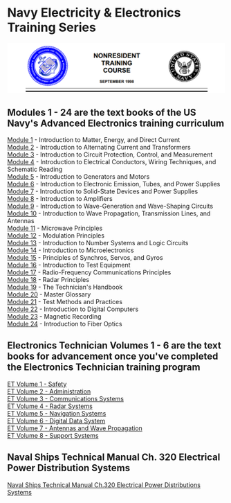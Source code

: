 # Navy Electricity & Electronics Training Series

![NEETS](https://github.com/thinkitdata/neets/blob/master/neets.png)
## Modules 1 - 24 are the text books of the US Navy's Advanced Electronics training curriculum
<a href="Mod01 - Matter Energy and DC.pdf">Module 1</a> - Introduction to Matter, Energy, and Direct Current
<br><a href="Mod02 - AC and Transformers.pdf">Module 2</a> -&nbsp;Introduction to Alternating Current and Transformers<br /> 
<a href="Mod03 - Circuit Protection Control and Measurement.pdf">Module 3</a> - Introduction to Circuit Protection, Control, and Measurement<br /> 
<a href="Mod04 - Conductors Wiring and Schematic Reading.pdf">Module 4</a> - Introduction to Electrical Conductors, Wiring Techniques, and Schematic Reading<br /> 
<a href="Mod05 - Generators and Motors.pdf">Module 5</a> - Introduction to Generators and Motors<br /> 
<a href="Mod06 - Electronic Emission Tubes and Power Supplies.pdf">Module 6</a> - Introduction to Electronic Emission, Tubes, and Power Supplies<br /> 
<a href="Mod07 - Solid-State Devices and Power Supplies.pdf">Module 7</a> - Introduction to Solid-State Devices and Power Supplies<br /> <a href="Mod08 - Amplifiers.pdf">Module 8</a> - Introduction to Amplifiers<br /> 
<a href="Mod09 - Wave-Generation and Wave-Shapping Circuits.pdf">Module 9</a> - Introduction to Wave-Generation and Wave-Shaping Circuits<br /> 
<a href="Mod10 - Wave Propagation Transmission Lines and Antennas.pdf">Module 10</a> - Introduction to Wave Propagation, Transmission Lines, and Antennas<br /> 
<a href="Mod11 - Microwave Principles.pdf">Module 11</a> - Microwave Principles<br /> 
<a href="Mod12 - Modulation Principles.pdf">Module 12</a> - Modulation Principles<br /> 
<a href="Mod13 - Number Systems and Logic Circuits.pdf">Module 13</a> - Introduction to Number Systems and Logic Circuits<br /> 
<a href="Mod14 - Microelectronics.pdf">Module 14</a> -&nbsp;Introduction to Microelectronics<br /> 
<a href="Mod15 - Principles of Synchros Servos and Gyros.pdf">Module 15</a> - Principles of Synchros, Servos, and Gyros<br /> 
<a href="Mod16 - Test Equipment.pdf">Module 16</a> - Introduction to Test Equipment<br /> 
<a href="Mod17 - Radio Frequency Communications Principles.pdf">Module 17</a> - Radio-Frequency Communications Principles<br /> 
<a href="Mod18 - Radar Principles.pdf">Module 18</a> - Radar Principles<br /> 
<a href="Mod19 - The Technicians Handbook.pdf">Module 19</a> - The Technician's Handbook<br /> 
<a href="Mod20 - Master Glossary.pdf">Module 20</a> - Master Glossary<br /> 
<a href="Mod21 - Test Methods and Practices.pdf">Module 21</a> - Test Methods and Practices<br /> 
<a href="Mod22 - Digital Computers.pdf">Module 22</a> - Introduction to Digital Computers<br /> 
<a href="Mod23 - Magnetic Recording.pdf">Module 23</a> - Magnetic Recording<br /> 
<a href="Mod24 - Fiber Optics.pdf">Module 24</a> - Introduction to Fiber Optics</p>
## Electronics Technician Volumes 1 - 6 are the text books for advancement once you've completed the Electronics Technician training program
<a href="/ETvols/ET Volume 1 - Safety.pdf">ET Volume 1 - Safety </a><br /> 
<a href="/ETvols/ET Volume 2 - Administration.pdf">ET Volume 2 - Administration </a><br /> 
<a href="/ETvols/ET Volume 3 - Communications Systems.pdf">ET Volume 3 - Communications Systems </a><br /> 
<a href="/ETvols/ET Volume 4 - Radar Systems.pdf">ET Volume 4 - Radar Systems </a><br /> 
<a href="/ETvols/ET Volume 5 - Navigation Systems.pdf">ET Volume 5 - Navigation Systems </a><br /> 
<a href="/ETvols/ET Volume 6 - Digital Data Systems.pdf">ET Volume 6 - Digital Data System</a><br />
<a href="/ETvols/ET Volume 7 - Antennas and Wave Propagation.pdf">ET Volume 7 - Antennas and Wave Propagation</a><br />
<a href="/ETvols/ET Volume 8 - Support Systems.pdf">ET Volume 8 - Support Systems</a><br />
## Naval Ships Technical Manual Ch. 320 Electrical Power Distribution Systems
<a href="/ETvols/NSTM ch320 Electric Power Distribution Systems.pdf">Naval Ships Technical Manual Ch.320 Electrical Power Distributions Systems</a>
